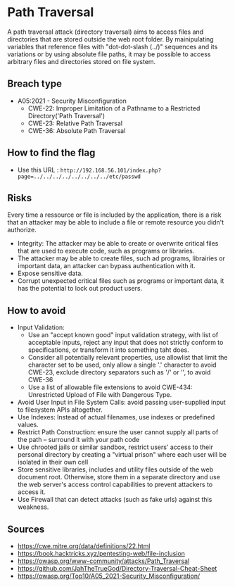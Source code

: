 # Path Traversal

A path traversal attack (directory traversal) aims to access files and directories that are stored outside the web root folder. By mainipulating variables that reference files with "dot-dot-slash (../)" sequences and its variations or by using absolute file paths, it may be possible to access arbitrary files and directories stored on file system.

## Breach type
* A05:2021 - Security Misconfiguration
    * CWE-22: Improper Limitation of a Pathname to a Restricted Directory('Path Traversal')
    * CWE-23: Relative Path Traversal
    * CWE-36: Absolute Path Traversal

## How to find the flag

* Use this URL : `http://192.168.56.101/index.php?page=../../../../../../../../etc/passwd`

## Risks

Every time a ressource or file is included by the application, there is a risk that an attacker may be able to include a file or remote resource you didn't authorize.
* Integrity: The attacker may be able to create or overwrite critical files that are used to execute code, such as programs or libraries.
* The attacker may be able to create files, such ad programs, librairies or important data, an attacker can bypass authentication with it.
* Expose sensitive data.
* Corrupt unexpected critical files such as programs or important data, it has the potential to lock out product users. 

## How to avoid

* Input Validation:
    * Use an "accept known good" input validation strategy, with list of acceptable inputs, reject any input that does not strictly conform to specifications, or transform it into something taht does.
    * Consider all potentially relevant properties, use allowlist that limit the character set to be used, only allow a single '.' character to avoid CWE-23, exclude directory separators such as '/' or '\', to avoid CWE-36 
    * Use a list of allowable file extensions to avoid CWE-434: Unrestricted Upload of File with Dangerous Type.
* Avoid User Input in File System Calls: avoid passing user-supplied input to filesystem APIs altogether.
* Use Indexes: Instead of actual filenames, use indexes or predefined values.
* Restrict Path Construction: ensure the user cannot supply all parts of the path – surround it with your path code 
* Use chrooted jails or similar sandbox, restrict users' access to their personal directory by creating a "virtual prison" where each user will be isolated in their own cell
* Store sensitive libraries, includes and utility files outside of the web document root. Otherwise, store them in a separate directory and use the web server's access control capabilities to prevent attackers to access it.
* Use Firewall that can detect attacks (such as fake urls) against this weakness.

## Sources
* https://cwe.mitre.org/data/definitions/22.html
* https://book.hacktricks.xyz/pentesting-web/file-inclusion
* https://owasp.org/www-community/attacks/Path_Traversal
* https://github.com/JahTheTrueGod/Directory-Traversal-Cheat-Sheet
* https://owasp.org/Top10/A05_2021-Security_Misconfiguration/